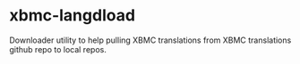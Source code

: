 xbmc-langdload
==============

Downloader utility to help pulling XBMC translations from XBMC translations github repo to local repos.